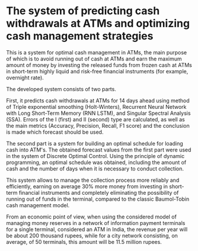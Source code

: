 # The system of predicting cash withdrawals at ATMs and optimizing cash management strategies
This is a system for optimal cash management in ATMs, the main purpose of which is to avoid running out of cash at ATMs and earn the maximum amount of money by investing the released funds from frozen cash at ATMs in short-term highly liquid and risk-free financial instruments (for example, overnight rate).

The developed system consists of two parts.

First, it predicts cash withdrawals at ATMs for 14 days ahead using method of Triple exponential smoothing (Holt-Winters), Recurrent Neural Network with Long Short-Term Memory (RNN LSTM), and Singular Spectral Analysis (SSA). Errors of the I (first) and II (second) type are calculated, as well as the main metrics (Accuracy, Precision, Recall, F1 score) and the conclusion is made which forecast should be used.

The second part is a system for building an optimal schedule for loading cash into ATM's. The obtained forecast values from the first part were used in the system of Discrete Optimal Control. Using the principle of dynamic programming, an optimal schedule was obtained, including the amount of cash and the number of days when it is necessary to conduct collection.

This system allows to manage the collection process more reliably and efficiently, earning on average 30% more money from investing in short-term financial instruments and completely eliminating the possibility of running out of funds in the terminal, compared to the classic Baumol-Tobin cash management model.

From an economic point of view, when using the considered model of managing money reserves in a network of information payment terminals for a single terminal, considered an ATM in India, the revenue per year will be about 200 thousand rupees, while for a city network consisting, on average, of 50 terminals, this amount will be 11.5 million rupees.
